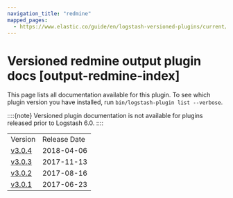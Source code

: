 ```yaml
---
navigation_title: "redmine"
mapped_pages:
  - https://www.elastic.co/guide/en/logstash-versioned-plugins/current/output-redmine-index.html
---
```


# Versioned redmine output plugin docs [output-redmine-index]


This page lists all documentation available for this plugin.  To see which plugin version you have installed, run `bin/logstash-plugin list --verbose`.

::::{note}
Versioned plugin documentation is not available for plugins released prior to Logstash 6.0.
::::


|     |     |
| --- | --- |
| Version | Release Date |
| [v3.0.4](v3-0-4-plugins-outputs-redmine.md) | 2018-04-06 |
| [v3.0.3](v3-0-3-plugins-outputs-redmine.md) | 2017-11-13 |
| [v3.0.2](v3-0-2-plugins-outputs-redmine.md) | 2017-08-16 |
| [v3.0.1](v3-0-1-plugins-outputs-redmine.md) | 2017-06-23 |





